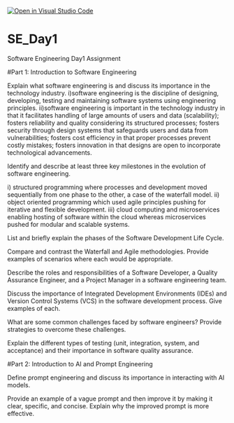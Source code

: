 [![Open in Visual Studio Code](https://classroom.github.com/assets/open-in-vscode-2e0aaae1b6195c2367325f4f02e2d04e9abb55f0b24a779b69b11b9e10269abc.svg)](https://classroom.github.com/online_ide?assignment_repo_id=18364203&assignment_repo_type=AssignmentRepo)
# SE_Day1
Software Engineering Day1 Assignment

#Part 1: Introduction to Software Engineering

Explain what software engineering is and discuss its importance in the technology industry.
i)software engineering is the discipline of designing, developing, testing and maintaining software systems using engineering principles.
ii)software engineering is important in the technology industry in that it facilitates handling of large amounts of users and data (scalability); fosters reliability and quality considering its structured processes; fosters security through design systems that safeguards users and data from vulnerabilities; fosters cost efficiency in that proper processes prevent costly mistakes; fosters innovation in that designs are open to incorporate technological advancements.

Identify and describe at least three key milestones in the evolution of software engineering.

i) structured programming where processes and development moved sequentially from one phase to the other, a case of the waterfall model.
ii) object oriented programming which used agile principles pushing for iterative and flexible development.
iii) cloud computing and microservices enabling hosting of software within the cloud whereas microservices pushed for modular and scalable systems.

List and briefly explain the phases of the Software Development Life Cycle.


Compare and contrast the Waterfall and Agile methodologies. Provide examples of scenarios where each would be appropriate.


Describe the roles and responsibilities of a Software Developer, a Quality Assurance Engineer, and a Project Manager in a software engineering team.


Discuss the importance of Integrated Development Environments (IDEs) and Version Control Systems (VCS) in the software development process. Give examples of each.


What are some common challenges faced by software engineers? Provide strategies to overcome these challenges.


Explain the different types of testing (unit, integration, system, and acceptance) and their importance in software quality assurance.


#Part 2: Introduction to AI and Prompt Engineering


Define prompt engineering and discuss its importance in interacting with AI models.


Provide an example of a vague prompt and then improve it by making it clear, specific, and concise. Explain why the improved prompt is more effective.
